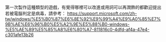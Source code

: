 第一次製作這種類型的遊戲，有覺得哪裡可以改進或用詞可以再潤飾的都歡迎提出
若被電腦判定是病毒，請參考：
https://support.microsoft.com/zh-tw/windows/%E5%B0%87%E6%8E%92%E9%99%A4%E9%A0%85%E7%9B%AE%E6%96%B0%E5%A2%9E%E5%88%B0-windows-%E5%AE%89%E5%85%A8%E6%80%A7-811816c0-4dfd-af4a-47e4-c301afe13b26


